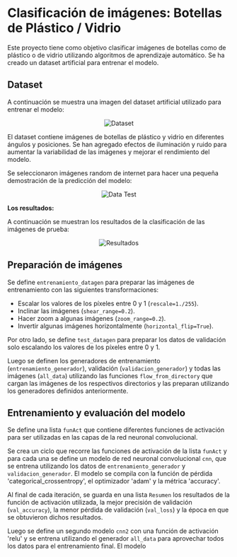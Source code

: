 # Clasificación de imágenes: Botellas de Plástico / Vidrio

Este proyecto tiene como objetivo clasificar imágenes de botellas como de plástico o de vidrio utilizando algoritmos de aprendizaje automático. Se ha creado un dataset artificial para entrenar el modelo.

## Dataset

A continuación se muestra una imagen del dataset artificial utilizado para entrenar el modelo:

<p align="center">
  <img src="https://i.postimg.cc/rsKxywrB/dataset-artificial.png" alt="Dataset">
</p>

El dataset contiene imágenes de botellas de plástico y vidrio en diferentes ángulos y posiciones. Se han agregado efectos de iluminación y ruido para aumentar la variabilidad de las imágenes y mejorar el rendimiento del modelo.

Se seleccionaron imágenes random de internet para hacer una pequeña demostración de la predicción del modelo:

<p align="center">
  <img src="https://i.postimg.cc/PJXdsSCJ/data-test.png" alt="Data Test">
</p>

**Los resultados:**

A continuación se muestran los resultados de la clasificación de las imágenes de prueba:

<p align="center">
  <img src="https://i.postimg.cc/90LCWy9p/resultados.png" alt="Resultados">
</p>

## Preparación de imágenes

Se define `entrenamiento_datagen` para preparar las imágenes de entrenamiento con las siguientes transformaciones:
- Escalar los valores de los píxeles entre 0 y 1 (`rescale=1./255`).
- Inclinar las imágenes (`shear_range=0.2`).
- Hacer zoom a algunas imágenes (`zoom_range=0.2`).
- Invertir algunas imágenes horizontalmente (`horizontal_flip=True`).

Por otro lado, se define `test_datagen` para preparar los datos de validación solo escalando los valores de los píxeles entre 0 y 1.

Luego se definen los generadores de entrenamiento (`entrenamiento_generador`), validación (`validacion_generador`) y todas las imágenes (`all_data`) utilizando las funciones `flow_from_directory` que cargan las imágenes de los respectivos directorios y las preparan utilizando los generadores definidos anteriormente.

## Entrenamiento y evaluación del modelo

Se define una lista `funAct` que contiene diferentes funciones de activación para ser utilizadas en las capas de la red neuronal convolucional.

Se crea un ciclo que recorre las funciones de activación de la lista `funAct` y para cada una se define un modelo de red neuronal convolucional `cnn`, que se entrena utilizando los datos de `entrenamiento_generador` y `validacion_generador`. El modelo se compila con la función de pérdida 'categorical_crossentropy', el optimizador 'adam' y la métrica 'accuracy'.

Al final de cada iteración, se guarda en una lista `Resumen` los resultados de la función de activación utilizada, la mejor precisión de validación (`val_accuracy`), la menor pérdida de validación (`val_loss`) y la época en que se obtuvieron dichos resultados.

Luego se define un segundo modelo `cnn2` con una función de activación 'relu' y se entrena utilizando el generador `all_data` para aprovechar todos los datos para el entrenamiento final. El modelo
